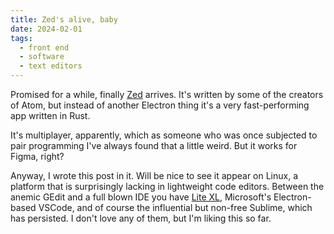 ```yaml
---
title: Zed's alive, baby
date: 2024-02-01
tags:
  - front end
  - software
  - text editors
---
```


Promised for a while, finally [Zed](https://zed.dev) arrives. It's written by some of the creators of Atom, but instead of another Electron thing it's a very fast-performing app written in Rust.

It's multiplayer, apparently, which as someone who was once subjected to pair programming I've always found that a little weird. But it works for Figma, right?

Anyway, I wrote this post in it. Will be nice to see it appear on Linux, a platform that is surprisingly lacking in lightweight code editors. Between the anemic GEdit and a full blown IDE you have [Lite XL](/blog/lite-xl/), Microsoft's Electron-based VSCode, and of course the influential but non-free Sublime, which has persisted. I don't love any of them, but I'm liking this so far.

